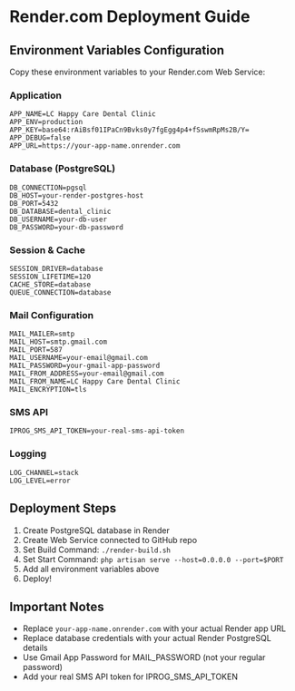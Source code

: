 # Render.com Deployment Guide

## Environment Variables Configuration

Copy these environment variables to your Render.com Web Service:

### Application

```
APP_NAME=LC Happy Care Dental Clinic
APP_ENV=production
APP_KEY=base64:rAiBsf01IPaCn9Bvks0y7fgEgg4p4+fSswmRpMs2B/Y=
APP_DEBUG=false
APP_URL=https://your-app-name.onrender.com
```

### Database (PostgreSQL)

```
DB_CONNECTION=pgsql
DB_HOST=your-render-postgres-host
DB_PORT=5432
DB_DATABASE=dental_clinic
DB_USERNAME=your-db-user
DB_PASSWORD=your-db-password
```

### Session & Cache

```
SESSION_DRIVER=database
SESSION_LIFETIME=120
CACHE_STORE=database
QUEUE_CONNECTION=database
```

### Mail Configuration

```
MAIL_MAILER=smtp
MAIL_HOST=smtp.gmail.com
MAIL_PORT=587
MAIL_USERNAME=your-email@gmail.com
MAIL_PASSWORD=your-gmail-app-password
MAIL_FROM_ADDRESS=your-email@gmail.com
MAIL_FROM_NAME=LC Happy Care Dental Clinic
MAIL_ENCRYPTION=tls
```

### SMS API

```
IPROG_SMS_API_TOKEN=your-real-sms-api-token
```

### Logging

```
LOG_CHANNEL=stack
LOG_LEVEL=error
```

## Deployment Steps

1. Create PostgreSQL database in Render
2. Create Web Service connected to GitHub repo
3. Set Build Command: `./render-build.sh`
4. Set Start Command: `php artisan serve --host=0.0.0.0 --port=$PORT`
5. Add all environment variables above
6. Deploy!

## Important Notes

-   Replace `your-app-name.onrender.com` with your actual Render app URL
-   Replace database credentials with your actual Render PostgreSQL details
-   Use Gmail App Password for MAIL_PASSWORD (not your regular password)
-   Add your real SMS API token for IPROG_SMS_API_TOKEN
